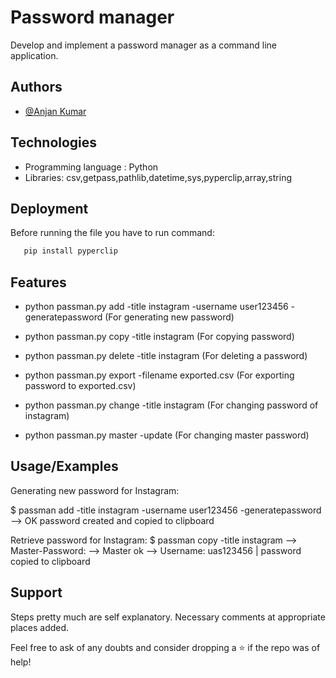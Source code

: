 
# Password manager

Develop and implement a password manager as a command line application.



## Authors

- [@Anjan Kumar](https://github.com/Ak2000-7)


## Technologies

- Programming language : Python
- Libraries: csv,getpass,pathlib,datetime,sys,pyperclip,array,string
## Deployment

Before running the file you have to run command:

```bash
   pip install pyperclip
```

   

## Features

 - python passman.py add -title instagram -username user123456 -generatepassword (For generating new password)

 - python passman.py copy -title instagram (For copying password)

 - python passman.py delete -title instagram (For deleting a password)

 - python passman.py export -filename exported.csv (For exporting password to exported.csv)

 - python passman.py change -title instagram (For changing password of instagram)

 - python passman.py master -update (For changing master password)


## Usage/Examples

Generating new password for Instagram:

$ passman add -title instagram -username user123456 -generatepassword
--> OK password created and copied to clipboard

Retrieve password for Instagram:
$ passman copy -title instagram
--> Master-Password:
--> Master ok
--> Username: uas123456 | password copied to clipboard



## Support

Steps pretty much are self explanatory. Necessary comments at appropriate places added.

Feel free to ask of any doubts and consider dropping a ⭐ if the repo was of help!

